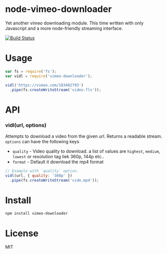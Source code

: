 # node-vimeo-downloader

Yet another vimeo downloading module. This time written with only Javascript and a more node-friendly streaming interface.

[![Build Status](https://secure.travis-ci.org/sub2u/vimeo-downloader.svg)](http://travis-ci.org/sub2u/vimeo-downloader)



# Usage

```js
var fs = require('fs');
var vidl = require('vimeo-downloader');

vidl('https://vimeo.com/183482793')
  .pipe(fs.createWriteStream('video.flv'));
```


# API
### vidl(url, options)

Attempts to download a video from the given url. Returns a readable stream. `options` can have the following keys

* `quality` - Video quality to download. a list of values are `highest`, `medium`, `lowest` or  resolution tag liek 360p, 144p etc..
* `format` - Default it download the mp4 format

```js
// Example with `quality` option.
vidl(url, { quality: '360p' })
  .pipe(fs.createWriteStream('vide.mp4'));
```


# Install

    npm install vimeo-downloader


# License
MIT
